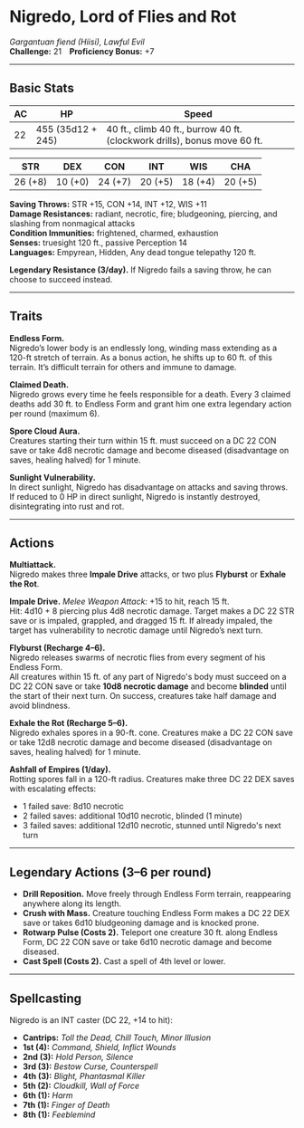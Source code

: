 # Nigredo, Lord of Flies and Rot

_Gargantuan fiend (Hiisi), Lawful Evil_  
**Challenge:** 21 **Proficiency Bonus:** +7

---

## Basic Stats

| AC  | HP                | Speed                                                                     |
| --- | ----------------- | ------------------------------------------------------------------------- |
| 22  | 455 (35d12 + 245) | 40 ft., climb 40 ft., burrow 40 ft. (clockwork drills), bonus move 60 ft. |

| STR     | DEX     | CON     | INT     | WIS     | CHA     |
| ------- | ------- | ------- | ------- | ------- | ------- |
| 26 (+8) | 10 (+0) | 24 (+7) | 20 (+5) | 18 (+4) | 20 (+5) |

**Saving Throws:** STR +15, CON +14, INT +12, WIS +11  
**Damage Resistances:** radiant, necrotic, fire; bludgeoning, piercing, and slashing from nonmagical attacks  
**Condition Immunities:** frightened, charmed, exhaustion  
**Senses:** truesight 120 ft., passive Perception 14  
**Languages:** Empyrean, Hidden, Any dead tongue telepathy 120 ft.

**Legendary Resistance (3/day).** If Nigredo fails a saving throw, he can choose to succeed instead.

---

## Traits

**Endless Form.**  
Nigredo’s lower body is an endlessly long, winding mass extending as a 120-ft stretch of terrain. As a bonus action, he shifts up to 60 ft. of this terrain. It’s difficult terrain for others and immune to damage.

**Claimed Death.**  
Nigredo grows every time he feels responsible for a death. Every 3 claimed deaths add 30 ft. to Endless Form and grant him one extra legendary action per round (maximum 6).

**Spore Cloud Aura.**  
Creatures starting their turn within 15 ft. must succeed on a DC 22 CON save or take 4d8 necrotic damage and become diseased (disadvantage on saves, healing halved) for 1 minute.

**Sunlight Vulnerability.**  
In direct sunlight, Nigredo has disadvantage on attacks and saving throws. If reduced to 0 HP in direct sunlight, Nigredo is instantly destroyed, disintegrating into rust and rot.

---

## Actions

**Multiattack.**  
Nigredo makes three **Impale Drive** attacks, or two plus **Flyburst** or **Exhale the Rot**.

**Impale Drive.** _Melee Weapon Attack:_ +15 to hit, reach 15 ft.  
Hit: 4d10 + 8 piercing plus 4d8 necrotic damage. Target makes a DC 22 STR save or is impaled, grappled, and dragged 15 ft. If already impaled, the target has vulnerability to necrotic damage until Nigredo’s next turn.

**Flyburst (Recharge 4–6).**  
Nigredo releases swarms of necrotic flies from every segment of his Endless Form.  
All creatures within 15 ft. of any part of Nigredo's body must succeed on a DC 22 CON save or take **10d8 necrotic damage** and become **blinded** until the start of their next turn. On success, creatures take half damage and avoid blindness.

**Exhale the Rot (Recharge 5–6).**  
Nigredo exhales spores in a 90-ft. cone. Creatures make a DC 22 CON save or take 12d8 necrotic damage and become diseased (disadvantage on saves, healing halved) for 1 minute.

**Ashfall of Empires (1/day).**  
Rotting spores fall in a 120-ft radius. Creatures make three DC 22 DEX saves with escalating effects:

- 1 failed save: 8d10 necrotic
- 2 failed saves: additional 10d10 necrotic, blinded (1 minute)
- 3 failed saves: additional 12d10 necrotic, stunned until Nigredo's next turn

---

## Legendary Actions (3–6 per round)

- **Drill Reposition.** Move freely through Endless Form terrain, reappearing anywhere along its length.
- **Crush with Mass.** Creature touching Endless Form makes a DC 22 DEX save or takes 6d10 bludgeoning damage and is knocked prone.
- **Rotwarp Pulse (Costs 2).** Teleport one creature 30 ft. along Endless Form, DC 22 CON save or take 6d10 necrotic damage and become diseased.
- **Cast Spell (Costs 2).** Cast a spell of 4th level or lower.

---

## Spellcasting

Nigredo is an INT caster (DC 22, +14 to hit):

- **Cantrips:** _Toll the Dead, Chill Touch, Minor Illusion_
- **1st (4):** _Command, Shield, Inflict Wounds_
- **2nd (3):** _Hold Person, Silence_
- **3rd (3):** _Bestow Curse, Counterspell_
- **4th (3):** _Blight, Phantasmal Killer_
- **5th (2):** _Cloudkill, Wall of Force_
- **6th (1):** _Harm_
- **7th (1):** _Finger of Death_
- **8th (1):** _Feeblemind_
